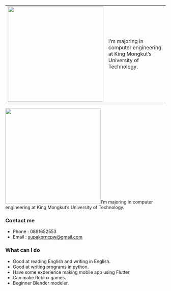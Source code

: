  <table>
  <tr>
    <td>
      <img src="https://scontent.fbkk22-2.fna.fbcdn.net/v/t1.6435-9/66019204_1200052950151313_4783069094872088576_n.jpg?_nc_cat=105&ccb=1-7&_nc_sid=8bfeb9&_nc_eui2=AeEvzqAWV26M61-AbfzPZ2ta-itsWJHSqtL6K2xYkdKq0mPyd15juF_5jPcKIGTu5XFURPGNmYDPdGIcGqIdUBsq&_nc_ohc=3FuyXwxfUBkAX9oeUvs&_nc_ht=scontent.fbkk22-2.fna&oh=00_AT_dURY7d7yP8StHQ-MGAEWmr2fNYt9DDEyB3h0W9FbHEw&oe=62FE78D5" width="300">
    </td>
    <td>
      I’m majoring in computer engineering at King Mongkut’s University of Technology.
    </td>
  </tr>
</table>

<p align = left><img src="https://scontent.fbkk22-2.fna.fbcdn.net/v/t1.6435-9/66019204_1200052950151313_4783069094872088576_n.jpg?_nc_cat=105&ccb=1-7&_nc_sid=8bfeb9&_nc_eui2=AeEvzqAWV26M61-AbfzPZ2ta-itsWJHSqtL6K2xYkdKq0mPyd15juF_5jPcKIGTu5XFURPGNmYDPdGIcGqIdUBsq&_nc_ohc=3FuyXwxfUBkAX9oeUvs&_nc_ht=scontent.fbkk22-2.fna&oh=00_AT_dURY7d7yP8StHQ-MGAEWmr2fNYt9DDEyB3h0W9FbHEw&oe=62FE78D5" width="300">I’m majoring in computer engineering at King Mongkut’s University of Technology.</p>



### Contact me 
- Phone : 0891652553
- Email : supakorncpw@gmail.com

### What can I do
- Good at reading English and writing in English.
- Good at writing programs in python.
- Have some experience making mobile app using Flutter
- Can make Roblox games.
- Beginner Blender modeler.
